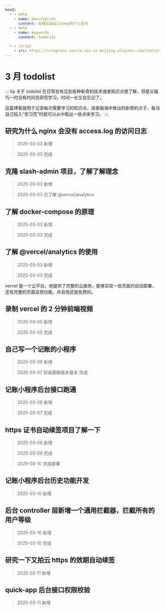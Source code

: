 ```yaml
---
head:
  - - meta
    - name: description
      content: 前端加油站|Jimmy的个人空间
  - - meta
    - name: keywords
      content: todolist

  - - script
    - src: https://vitepress-source.oss-cn-beijing.aliyuncs.com/statistics.js
---
```


# 3 月 todolist

::: tip 关于 todolist
在日常总有见到各种新奇的技术或者知识点想了解，但是又碰巧一时没有时间去研究学习，时间一长又会忘记了。

这篇博客就用于记录每次需要学习的知识点，或者脑海中冒出的新奇的点子，每当自己陷入“学习荒”时就可以从中取出一些点来学习。
:::

## 研究为什么 nginx 会没有 access.log 的访问日志

> 2025-03-03 新增
>
> 2025-03-03 完成

## 克隆 slash-admin 项目，了解了解理念

> 2025-03-03 新增
>
> 2025-03-03 已了解 @vercel/analytics

## 了解 docker-compose 的原理

> 2025-03-03 新增
>
> 2025-03-03 完成

## 了解 @vercel/analytics 的使用

> 2025-03-03 新增
>
> 2025-03-03 完成

vercel 是一个云平台，他提供了完整的云服务，能够实现一些页面的自动部署，还有完整的页面监控功能，并且他还是免费的。

## 录制 vercel 的 2 分钟前端视频

> 2025-03-05 新增
>
> 2025-03-05 完成

## 自己写一个记账的小程序

> 2025-03-06 新增
>
> 2025-03-07 前端基础版本基本 完成

## 记账小程序后台接口跑通

> 2025-03-06 新增
>
> 2025-03-07 完成

## https 证书自动续签项目了解一下

> 2025-03-06 新增
>
> 2025-03-06 完成
>
> 2025-03-10 完成部署

## 记账小程序后台历史功能开发

> 2025-03-10 新增

## 后台 controller 层新增一个通用拦截器，拦截所有的用户等级

> 2025-03-10 新增
>
> 2025-03-10 完成

## 研究一下又拍云 https 的效期自动续签

> 2025-03-11 新增

## quick-app 后台接口权限校验

> 2025-03-11 新增
